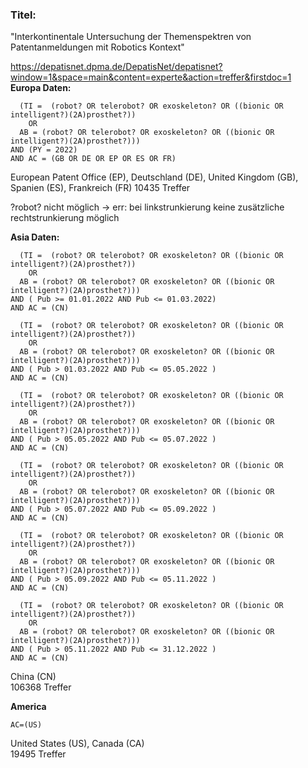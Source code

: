 ### Titel:
"Interkontinentale Untersuchung der Themenspektren von Patentanmeldungen mit Robotics Kontext"

https://depatisnet.dpma.de/DepatisNet/depatisnet?window=1&space=main&content=experte&action=treffer&firstdoc=1  
**Europa Daten:**
```
  (TI =  (robot? OR telerobot? OR exoskeleton? OR ((bionic OR intelligent?)(2A)prosthet?))
    OR 
  AB = (robot? OR telerobot? OR exoskeleton? OR ((bionic OR intelligent?)(2A)prosthet?)))
AND (PY = 2022) 
AND AC = (GB OR DE OR EP OR ES OR FR) 
```
European Patent Office (EP), Deutschland (DE), United Kingdom (GB), Spanien (ES), Frankreich (FR) 
10435 Treffer  

?robot? nicht möglich -> err: bei linkstrunkierung keine zusätzliche rechtstrunkierung möglich

**Asia Daten:**
```
  (TI =  (robot? OR telerobot? OR exoskeleton? OR ((bionic OR intelligent?)(2A)prosthet?))
    OR 
  AB = (robot? OR telerobot? OR exoskeleton? OR ((bionic OR intelligent?)(2A)prosthet?)))
AND ( Pub >= 01.01.2022 AND Pub <= 01.03.2022)
AND AC = (CN)

  (TI =  (robot? OR telerobot? OR exoskeleton? OR ((bionic OR intelligent?)(2A)prosthet?))
    OR 
  AB = (robot? OR telerobot? OR exoskeleton? OR ((bionic OR intelligent?)(2A)prosthet?)))
AND ( Pub > 01.03.2022 AND Pub <= 05.05.2022 ) 
AND AC = (CN) 

  (TI =  (robot? OR telerobot? OR exoskeleton? OR ((bionic OR intelligent?)(2A)prosthet?))
    OR 
  AB = (robot? OR telerobot? OR exoskeleton? OR ((bionic OR intelligent?)(2A)prosthet?)))
AND ( Pub > 05.05.2022 AND Pub <= 05.07.2022 ) 
AND AC = (CN) 

  (TI =  (robot? OR telerobot? OR exoskeleton? OR ((bionic OR intelligent?)(2A)prosthet?))
    OR 
  AB = (robot? OR telerobot? OR exoskeleton? OR ((bionic OR intelligent?)(2A)prosthet?)))
AND ( Pub > 05.07.2022 AND Pub <= 05.09.2022 ) 
AND AC = (CN) 

  (TI =  (robot? OR telerobot? OR exoskeleton? OR ((bionic OR intelligent?)(2A)prosthet?))
    OR 
  AB = (robot? OR telerobot? OR exoskeleton? OR ((bionic OR intelligent?)(2A)prosthet?)))
AND ( Pub > 05.09.2022 AND Pub <= 05.11.2022 ) 
AND AC = (CN) 

  (TI =  (robot? OR telerobot? OR exoskeleton? OR ((bionic OR intelligent?)(2A)prosthet?))
    OR 
  AB = (robot? OR telerobot? OR exoskeleton? OR ((bionic OR intelligent?)(2A)prosthet?)))
AND ( Pub > 05.11.2022 AND Pub <= 31.12.2022 ) 
AND AC = (CN) 
```
China (CN)  
106368 Treffer

**America**
```
AC=(US)  
```
United States (US), Canada (CA)  
19495 Treffer